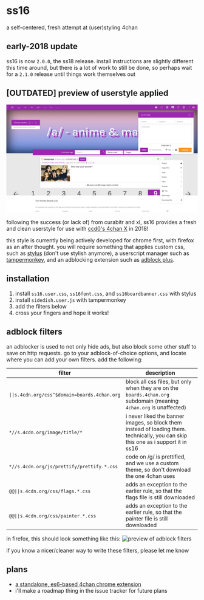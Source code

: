 # ss16
a self-centered, fresh attempt at (user)styling 4chan

## early-2018 update
ss16 is now `2.0.0`, the ss18 release. install instructions are slightly different this time around, but there is a lot of work to still be done, so perhaps wait for a `2.1.0` release until things work themselves out

## [OUTDATED] preview of userstyle applied
![screenshot of ss16 applied](img/preview.png)

following the success (or lack of) from curabitr and xl, ss16 provides a fresh and clean userstyle for use with [ccd0's 4chan X](https://ccd0.github.io/4chan-x/) in 2018!

this style is currently being actively developed for chrome first, with firefox as an after thought. you will require something that applies custom css, such as [stylus](http://add0n.com/stylus.html) (don't use stylish anymore), a userscript manager such as [tampermonkey](https://tampermonkey.net/), and an adblocking extension such as [adblock plus](https://chrome.google.com/webstore/detail/adblock-plus/cfhdojbkjhnklbpkdaibdccddilifddb?hl=en).

## installation
1. install `ss16.user.css`, `ss16font.css`, and `ss16boardbanner.css` with stylus
2. install `sidedish.user.js` with tampermonkey
3. add the filters below
4. cross your fingers and hope it works!

## adblock filters
an adblocker is used to not only hide ads, but also block some other stuff to save on http requests.
go to your adblock-of-choice options, and locate where you can add your own filters. add the following:

| filter | description |
|---|---|
| `\|\|s.4cdn.org/css^$domain=boards.4chan.org` | block all css files, but only when they are on the `boards.4chan.org` subdomain (meaning `4chan.org` is unaffected) |
| `*//s.4cdn.org/image/title/*` | i never liked the banner images, so block them instead of loading them. technically, you can skip this one as i support it in ss16 |
| `*//s.4cdn.org/js/prettify/prettify.*.css` | code on /g/ is prettified, and we use a custom theme, so don't download the one 4chan uses |
| `@@\|\|s.4cdn.org/css/flags.*.css` | adds an exception to the earlier rule, so that the flags file is still downloaded |
| `@@\|\|s.4cdn.org/css/painter.*.css` | adds an exception to the earlier rule, so that the painter file is still downloaded |

in firefox, this should look something like this:
![preview of adblock filters](img/adblock-options.png)

if you know a nicer/cleaner way to write these filters, please let me know

## plans
 - [a standalone, es6-based 4chan chrome extension](standalone.md)
 - i'll make a roadmap thing in the issue tracker for future plans
